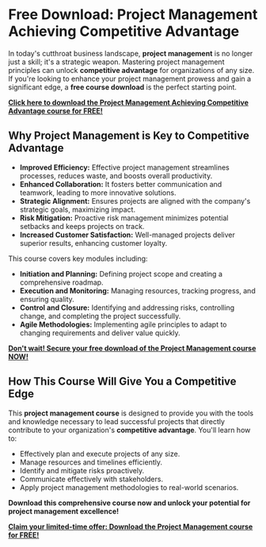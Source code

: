# Free Download: Project Management Achieving Competitive Advantage

In today's cutthroat business landscape, **project management** is no longer just a skill; it's a strategic weapon. Mastering project management principles can unlock **competitive advantage** for organizations of any size. If you're looking to enhance your project management prowess and gain a significant edge, a **free course download** is the perfect starting point.

[**Click here to download the Project Management Achieving Competitive Advantage course for FREE!**](https://udemywork.com/project-management-achieving-competitive-advantage)

## Why Project Management is Key to Competitive Advantage

*   **Improved Efficiency:** Effective project management streamlines processes, reduces waste, and boosts overall productivity.
*   **Enhanced Collaboration:** It fosters better communication and teamwork, leading to more innovative solutions.
*   **Strategic Alignment:** Ensures projects are aligned with the company's strategic goals, maximizing impact.
*   **Risk Mitigation:** Proactive risk management minimizes potential setbacks and keeps projects on track.
*   **Increased Customer Satisfaction:** Well-managed projects deliver superior results, enhancing customer loyalty.

This course covers key modules including:

*   **Initiation and Planning:** Defining project scope and creating a comprehensive roadmap.
*   **Execution and Monitoring:** Managing resources, tracking progress, and ensuring quality.
*   **Control and Closure:** Identifying and addressing risks, controlling change, and completing the project successfully.
*   **Agile Methodologies:** Implementing agile principles to adapt to changing requirements and deliver value quickly.

[**Don't wait! Secure your free download of the Project Management course NOW!**](https://udemywork.com/project-management-achieving-competitive-advantage)

## How This Course Will Give You a Competitive Edge

This **project management course** is designed to provide you with the tools and knowledge necessary to lead successful projects that directly contribute to your organization's **competitive advantage**. You'll learn how to:

*   Effectively plan and execute projects of any size.
*   Manage resources and timelines efficiently.
*   Identify and mitigate risks proactively.
*   Communicate effectively with stakeholders.
*   Apply project management methodologies to real-world scenarios.

**Download this comprehensive course now and unlock your potential for project management excellence!**

[**Claim your limited-time offer: Download the Project Management course for FREE!**](https://udemywork.com/project-management-achieving-competitive-advantage)
